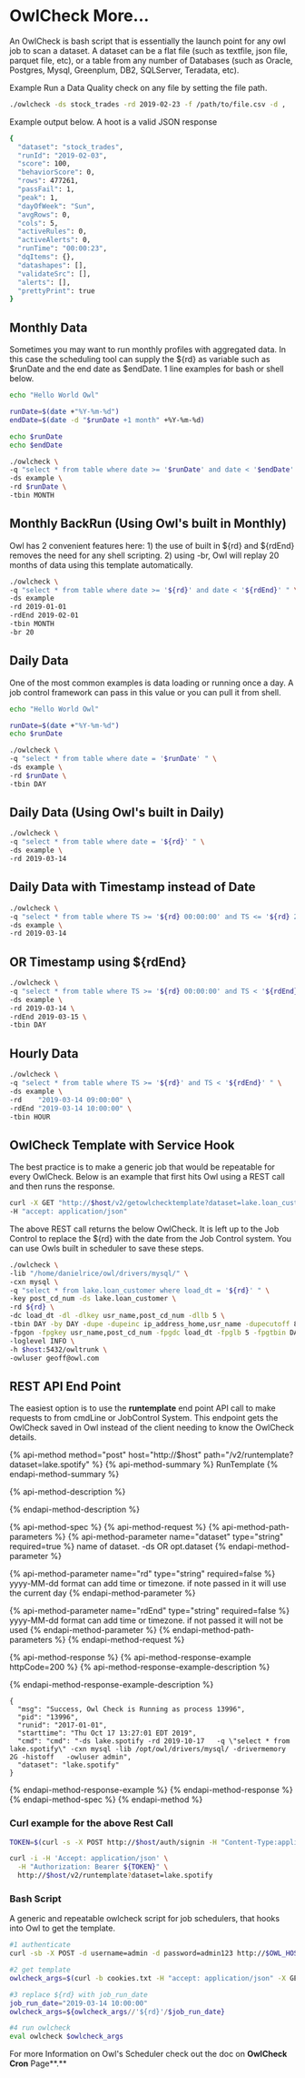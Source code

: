 # OwlCheck More...

An OwlCheck is bash script that is essentially the launch point for any owl job to scan a dataset. A dataset can be a flat file \(such as textfile, json file, parquet file, etc\), or a table from any number of Databases \(such as Oracle, Postgres, Mysql, Greenplum, DB2, SQLServer, Teradata, etc\).

Example Run a Data Quality check on any file by setting the file path.

```bash
./owlcheck -ds stock_trades -rd 2019-02-23 -f /path/to/file.csv -d ,
```

Example output below. A hoot is a valid JSON response

```bash
{
  "dataset": "stock_trades",
  "runId": "2019-02-03",
  "score": 100,
  "behaviorScore": 0,
  "rows": 477261,
  "passFail": 1,
  "peak": 1,
  "dayOfWeek": "Sun",
  "avgRows": 0,
  "cols": 5,
  "activeRules": 0,
  "activeAlerts": 0,
  "runTime": "00:00:23",
  "dqItems": {},
  "datashapes": [],
  "validateSrc": [],
  "alerts": [],
  "prettyPrint": true
}
```

## Monthly Data

Sometimes you may want to run monthly profiles with aggregated data. In this case the scheduling tool can supply the ${rd} as variable such as $runDate and the end date as $endDate. 1 line examples for bash or shell below.

```bash
echo "Hello World Owl"

runDate=$(date +"%Y-%m-%d")
endDate=$(date -d "$runDate +1 month" +%Y-%m-%d)

echo $runDate
echo $endDate

./owlcheck \
-q "select * from table where date >= '$runDate' and date < '$endDate' " \
-ds example \
-rd $runDate \
-tbin MONTH
```

## Monthly BackRun \(Using Owl's built in Monthly\)

Owl has 2 convenient features here: 1\) the use of built in ${rd} and ${rdEnd} removes the need for any shell scripting. 2\) using -br, Owl will replay 20 months of data using this template automatically.

```bash
./owlcheck \
-q "select * from table where date >= '${rd}' and date < '${rdEnd}' " \
-ds example
-rd 2019-01-01
-rdEnd 2019-02-01
-tbin MONTH
-br 20
```

## Daily Data

One of the most common examples is data loading or running once a day. A job control framework can pass in this value or you can pull it from shell.

```bash
echo "Hello World Owl"

runDate=$(date +"%Y-%m-%d")
echo $runDate

./owlcheck \
-q "select * from table where date = '$runDate' " \
-ds example \
-rd $runDate \
-tbin DAY
```

## Daily Data \(Using Owl's built in Daily\)

```bash
./owlcheck \
-q "select * from table where date = '${rd}' " \
-ds example \
-rd 2019-03-14
```

## Daily Data with Timestamp instead of Date

```bash
./owlcheck \
-q "select * from table where TS >= '${rd} 00:00:00' and TS <= '${rd} 23:59:59' " \
-ds example \
-rd 2019-03-14
```

## OR Timestamp using ${rdEnd}

```bash
./owlcheck \
-q "select * from table where TS >= '${rd} 00:00:00' and TS < '${rdEnd} 00:00:00' " \
-ds example \
-rd 2019-03-14 \
-rdEnd 2019-03-15 \
-tbin DAY
```

## Hourly Data

```bash
./owlcheck \
-q "select * from table where TS >= '${rd}' and TS < '${rdEnd}' " \
-ds example \
-rd    "2019-03-14 09:00:00" \
-rdEnd "2019-03-14 10:00:00" \
-tbin HOUR
```

## OwlCheck Template with Service Hook

The best practice is to make a generic job that would be repeatable for every OwlCheck. Below is an example that first hits Owl using a REST call and then runs the response.

```bash
curl -X GET "http://$host/v2/getowlchecktemplate?dataset=lake.loan_customer" \
-H "accept: application/json"
```

The above REST call returns the below OwlCheck. It is left up to the Job Control to replace the ${rd} with the date from the Job Control system. You can use Owls built in scheduler to save these steps.

```bash
./owlcheck \
-lib "/home/danielrice/owl/drivers/mysql/" \
-cxn mysql \
-q "select * from lake.loan_customer where load_dt = '${rd}' " \
-key post_cd_num -ds lake.loan_customer \
-rd ${rd} \
-dc load_dt -dl -dlkey usr_name,post_cd_num -dllb 5 \
-tbin DAY -by DAY -dupe -dupeinc ip_address_home,usr_name -dupecutoff 85 \
-fpgon -fpgkey usr_name,post_cd_num -fpgdc load_dt -fpglb 5 -fpgtbin DAY \
-loglevel INFO \
-h $host:5432/owltrunk \
-owluser geoff@owl.com
```

## REST API End Point

The easiest option is to use the **runtemplate** end point API call to make requests to from cmdLine or JobControl System.  This endpoint gets the OwlCheck saved in Owl instead of the client needing to know the OwlCheck details.

{% api-method method="post" host="http://$host" path="/v2/runtemplate?dataset=lake.spotify" %}
{% api-method-summary %}
RunTemplate
{% endapi-method-summary %}

{% api-method-description %}

{% endapi-method-description %}

{% api-method-spec %}
{% api-method-request %}
{% api-method-path-parameters %}
{% api-method-parameter name="dataset" type="string" required=true %}
name of dataset.    -ds OR opt.dataset
{% endapi-method-parameter %}

{% api-method-parameter name="rd" type="string" required=false %}
yyyy-MM-dd format can add time or timezone.  if note passed in it will use the current day
{% endapi-method-parameter %}

{% api-method-parameter name="rdEnd" type="string" required=false %}
yyyy-MM-dd format can add time or timezone.  if not passed it will not be used
{% endapi-method-parameter %}
{% endapi-method-path-parameters %}
{% endapi-method-request %}

{% api-method-response %}
{% api-method-response-example httpCode=200 %}
{% api-method-response-example-description %}

{% endapi-method-response-example-description %}

```
{
  "msg": "Success, Owl Check is Running as process 13996",
  "pid": "13996",
  "runid": "2017-01-01",
  "starttime": "Thu Oct 17 13:27:01 EDT 2019",
  "cmd": "cmd": "-ds lake.spotify -rd 2019-10-17   -q \"select * from lake.spotify\" -cxn mysql -lib /opt/owl/drivers/mysql/ -drivermemory 2G -histoff   -owluser admin",
  "dataset": "lake.spotify"
}
```
{% endapi-method-response-example %}
{% endapi-method-response %}
{% endapi-method-spec %}
{% endapi-method %}

### Curl example for the above Rest Call

```bash
TOKEN=$(curl -s -X POST http://$host/auth/signin -H "Content-Type:application/json" -d "{\"username\":\"$username\", \"password\":\"$password\"}" | jq -r '.token')

curl -i -H 'Accept: application/json' \
  -H "Authorization: Bearer ${TOKEN}" \
  http://$host/v2/runtemplate?dataset=lake.spotify
```

### Bash Script 

A generic and repeatable owlcheck script for job schedulers, that hooks into Owl to get the template.

```bash
#1 authenticate
curl -sb -X POST -d username=admin -d password=admin123 http://$OWL_HOST/login -c cookies.txt

#2 get template
owlcheck_args=$(curl -b cookies.txt -H "accept: application/json" -X GET http://$OWL_HOST/v2/getowlcheckcmdlinebydataset\?dataset=insurance | sed 's/.*\[\(.*\)\]/\1/' | sed -e "s/^\"//" -e "s/\"$//"  | sed 's/\\\"\(.*\)\\\"/\x27\1\x27/')

#3 replace ${rd} with job_run_date
job_run_date="2019-03-14 10:00:00"
owlcheck_args=${owlcheck_args//'${rd}'/$job_run_date}

#4 run owlcheck
eval owlcheck $owlcheck_args
```

For more Information on Owl's Scheduler check out the doc on **OwlCheck Cron** Page**.**

